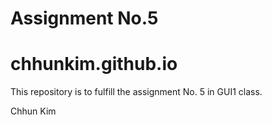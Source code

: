 # Assignment No.5
# chhunkim.github.io
  This repository is to fulfill the assignment No. 5 in GUI1 class.
  
  Chhun Kim
